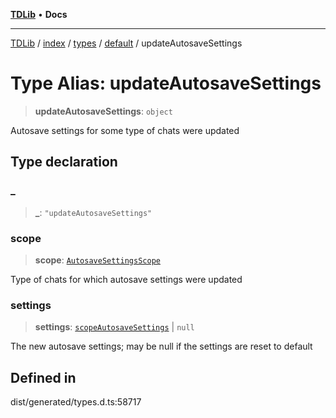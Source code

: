 [**TDLib**](../../../../../../README.md) • **Docs**

***

[TDLib](../../../../../../modules.md) / [index](../../../../../README.md) / [types](../../../README.md) / [default](../README.md) / updateAutosaveSettings

# Type Alias: updateAutosaveSettings

> **updateAutosaveSettings**: `object`

Autosave settings for some type of chats were updated

## Type declaration

### \_

> **\_**: `"updateAutosaveSettings"`

### scope

> **scope**: [`AutosaveSettingsScope`](AutosaveSettingsScope.md)

Type of chats for which autosave settings were updated

### settings

> **settings**: [`scopeAutosaveSettings`](scopeAutosaveSettings.md) \| `null`

The new autosave settings; may be null if the settings are reset to default

## Defined in

dist/generated/types.d.ts:58717
